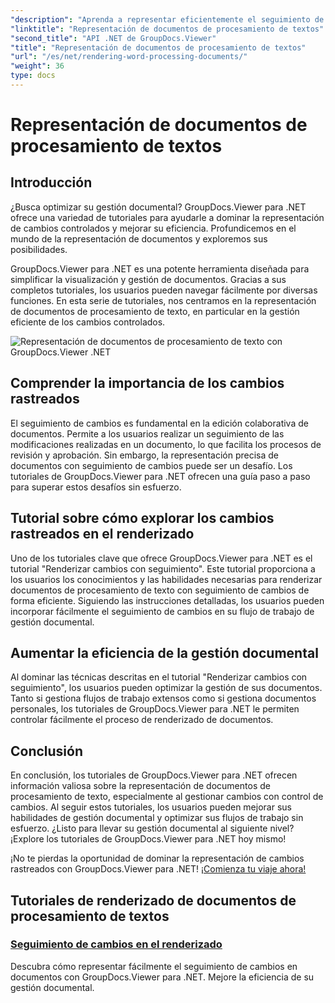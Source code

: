 ```yaml
---
"description": "Aprenda a representar eficientemente el seguimiento de cambios en documentos de procesamiento de texto con GroupDocs.Viewer para .NET. Mejore sus habilidades de gestión documental."
"linktitle": "Representación de documentos de procesamiento de textos"
"second_title": "API .NET de GroupDocs.Viewer"
"title": "Representación de documentos de procesamiento de textos"
"url": "/es/net/rendering-word-processing-documents/"
"weight": 36
type: docs
---
```

# Representación de documentos de procesamiento de textos


## Introducción

¿Busca optimizar su gestión documental? GroupDocs.Viewer para .NET ofrece una variedad de tutoriales para ayudarle a dominar la representación de cambios controlados y mejorar su eficiencia. Profundicemos en el mundo de la representación de documentos y exploremos sus posibilidades.

GroupDocs.Viewer para .NET es una potente herramienta diseñada para simplificar la visualización y gestión de documentos. Gracias a sus completos tutoriales, los usuarios pueden navegar fácilmente por diversas funciones. En esta serie de tutoriales, nos centramos en la representación de documentos de procesamiento de texto, en particular en la gestión eficiente de los cambios controlados.

![Representación de documentos de procesamiento de texto con GroupDocs.Viewer .NET](/viewer/rendering-word-processing-documents/image.png)

## Comprender la importancia de los cambios rastreados

El seguimiento de cambios es fundamental en la edición colaborativa de documentos. Permite a los usuarios realizar un seguimiento de las modificaciones realizadas en un documento, lo que facilita los procesos de revisión y aprobación. Sin embargo, la representación precisa de documentos con seguimiento de cambios puede ser un desafío. Los tutoriales de GroupDocs.Viewer para .NET ofrecen una guía paso a paso para superar estos desafíos sin esfuerzo.

## Tutorial sobre cómo explorar los cambios rastreados en el renderizado

Uno de los tutoriales clave que ofrece GroupDocs.Viewer para .NET es el tutorial "Renderizar cambios con seguimiento". Este tutorial proporciona a los usuarios los conocimientos y las habilidades necesarias para renderizar documentos de procesamiento de texto con seguimiento de cambios de forma eficiente. Siguiendo las instrucciones detalladas, los usuarios pueden incorporar fácilmente el seguimiento de cambios en su flujo de trabajo de gestión documental.

## Aumentar la eficiencia de la gestión documental

Al dominar las técnicas descritas en el tutorial "Renderizar cambios con seguimiento", los usuarios pueden optimizar la gestión de sus documentos. Tanto si gestiona flujos de trabajo extensos como si gestiona documentos personales, los tutoriales de GroupDocs.Viewer para .NET le permiten controlar fácilmente el proceso de renderizado de documentos.

## Conclusión

En conclusión, los tutoriales de GroupDocs.Viewer para .NET ofrecen información valiosa sobre la representación de documentos de procesamiento de texto, especialmente al gestionar cambios con control de cambios. Al seguir estos tutoriales, los usuarios pueden mejorar sus habilidades de gestión documental y optimizar sus flujos de trabajo sin esfuerzo. ¿Listo para llevar su gestión documental al siguiente nivel? ¡Explore los tutoriales de GroupDocs.Viewer para .NET hoy mismo!

¡No te pierdas la oportunidad de dominar la representación de cambios rastreados con GroupDocs.Viewer para .NET! [¡Comienza tu viaje ahora!](./render-tracked-changes/)
## Tutoriales de renderizado de documentos de procesamiento de textos
### [Seguimiento de cambios en el renderizado](./render-tracked-changes/)
Descubra cómo representar fácilmente el seguimiento de cambios en documentos con GroupDocs.Viewer para .NET. Mejore la eficiencia de su gestión documental.